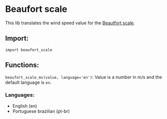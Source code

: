 # Beaufort scale

This lib translates the wind speed value for the [Beautfort scale](https://en.wikipedia.org/wiki/Beaufort_scale).

## Import:

`import beaufort_scale`

## Functions:

`beaufort_scale_ms(value, language='en')`: Value is a number in m/s and the default language is `en`.

### Languages:

- English (en)
- Portuguese brazilian (pt-br)

